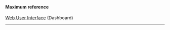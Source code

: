 #### Maximum reference
[Web User Interface](https://kubernetes.io/docs/tasks/access-application-cluster/web-ui-dashboard/) (Dashboard)

---

